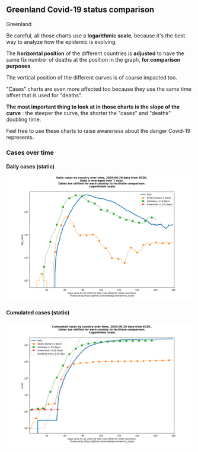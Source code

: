 ## Greenland Covid-19 status comparison 

Greenland



Be careful, all those charts use a **logarithmic scale**, because it's the best way to analyze how the epidemic is evolving.
 
The **horizontal position** of the different countries is **adjusted** to have the same fix number of deaths at the position in the graph, **for comparison purposes**.

The vertical position of the different curves is of course impacted too.

"Cases" charts are even more affected too because they use the same time offset that is used for "deaths".

**The most important thing to look at in those charts is the slope of the curve** : the steeper the curve, the shorter the "cases" and "deaths" doubling time.

Feel free to use these charts to raise awareness about the danger Covid-19 represents. 


 
### Cases over time
 
#### Daily cases (static)
![Greenland covid-19 daily cases static chart](https://raw.githubusercontent.com/madlag/coronavirus_study/master/notebooks/graphs/2020-06-28/countries/Greenland/2020-06-28_Greenland_day_cases.png "Greenland covid-19 day_cases static chart")   
 
#### Cumulated cases (static)
![Greenland covid-19 cumulated cases static chart](https://raw.githubusercontent.com/madlag/coronavirus_study/master/notebooks/graphs/2020-06-28/countries/Greenland/2020-06-28_Greenland_cases.png "Greenland covid-19 cases static chart")   

